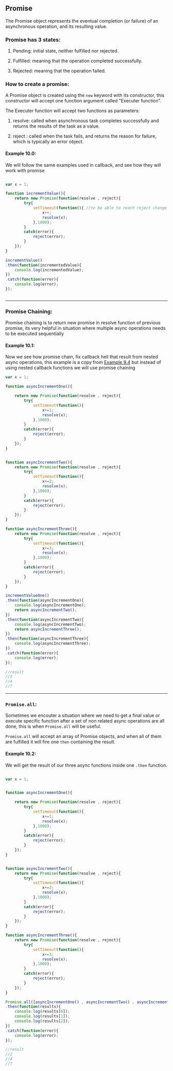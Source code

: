 ## Promise

The Promise object represents the eventual completion (or failure) of an asynchronous operation, and its resulting value.

### Promise has 3 states:

1. Pending: initial state, neither fulfilled nor rejected.

2. Fulfilled: meaning that the operation completed successfully.

3. Rejected: meaning that the operation failed.

### How to create a promise:

A Promise object is created using the `new` keyword with its constructor, this constructor will accept one function argument called "Executer function".

The Executer function will accept two functions as parameters:

1. resolve: called when asynchronous task completes successfully and returns the results of the task as a value.

2. reject : called when the task fails, and returns the reason for failure, which is typically an error object.

#### Example 10.0:

We will follow the same examples used in callback, and see how they will work with promise

```javascript

var x = 1;

function incrementValue(){
    return new Promise(function(resolve , reject){
        try{
            setTimeout(function(){ //to be able to reach reject change setTimeout to setTTimeour to result in an error and end inside catch and finally call reject
                x++;
                resolve(x);
            },1000);
        }
        catch(error){
            reject(error);
        }
    });
}

incrementValue()
.then(function(incrementedValue){
    console.log(incrementedValue);
})
.catch(function(error){
    console.log(error);
});



```

---

### Promise Chaining:

Promise chaining is to return new promise in resolve function of previous promise, its very helpful in situation where multiple async operations needs to be executed sequentially 

#### Example 10.1:

Now we see how promise chain, fix callback hell that result from nested async operations, this example is a copy from [Example 9.4](callbackFunctions.md#example-94) but instead of using nested callback functions we will use promise chaining

```javascript
var x = 1;

function asyncIncrementOne(){

    return new Promise(function(resolve , reject){
        try{
            setTimeout(function(){
                x+=1;
                resolve(x);
            },1000);   
        }
        catch(error){
            reject(error);
        }
    });
}


function asyncIncrementTwo(){
    return new Promise(function(resolve , reject){
        try{
            setTimeout(function(){
                x+=2;
                resolve(x);
            },1000);   
        }
        catch(error){
            reject(error);
        }
    });
}

function asyncIncrementThree(){
    return new Promise(function(resolve , reject){
        try{
            setTimeout(function(){
                x+=3;
                resolve(x);
            },1000);   
        }
        catch(error){
            reject(error);
        }
    });
}

incrementValueOne()
.then(function(asyncIncrementOne){
    console.log(asyncIncrementOne);
    return asyncIncrementTwo();
})
.then(function(asyncIncrementTwo){
    console.log(asyncIncrementTwo);
    return asyncIncrementThree();
})
.then(function(asyncIncrementThree){
    console.log(asyncIncrementThree);
})
.catch(function(error){
    console.log(error);
});

//result
//2
//4
//7


```

---

### `Promise.all`:

Sometimes we encouter a situation where we need to get a final value or execute specific function after a set of non related async operations are all done, this is when `Promise.all` will be useful.

`Promise.all` will accept an array of Promise objects, and when all of them are fulfilled it will fire one `then` containing the result.

#### Example 10.2:

We will get the result of our three async functions inside one `.then` function.

```javascript

var x = 1;


function asyncIncrementOne(){

    return new Promise(function(resolve , reject){
        try{
            setTimeout(function(){
                x+=1;
                resolve(x);
            },1000);   
        }
        catch(error){
            reject(error);
        }
    });
}


function asyncIncrementTwo(){
    return new Promise(function(resolve , reject){
        try{
            setTimeout(function(){
                x+=2;
                resolve(x);
            },1000);   
        }
        catch(error){
            reject(error);
        }
    });
}

function asyncIncrementThree(){
    return new Promise(function(resolve , reject){
        try{
            setTimeout(function(){
                x+=3;
                resolve(x);
            },1000);   
        }
        catch(error){
            reject(error);
        }
    });
}

Promise.all([asyncIncrementOne() , asyncIncrementTwo() , asyncIncrementThree()])
.then(function(results){
    console.log(results[0]);
    console.log(results[1]);
    console.log(results[2]);
})
.catch(function(error){
    console.log(error);
});

//result
//2
//4
//7

```

